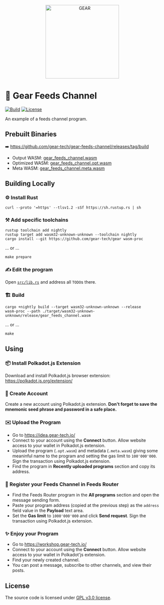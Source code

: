 <p align="center">
  <a href="https://gitpod.io/#https://github.com/gear-tech/gear-feeds-channel">
    <img src="https://gitpod.io/button/open-in-gitpod.svg" width="240" alt="GEAR">
  </a>
</p>

# 📰 Gear Feeds Channel

[![Build][build_badge]][build_href]
[![License][lic_badge]][lic_href]

[build_badge]: https://github.com/gear-tech/gear-feeds-channel/workflows/Build/badge.svg
[build_href]: https://github.com/gear-tech/gear-feeds-channel/actions/workflows/build.yml

[lic_badge]: https://img.shields.io/badge/License-GPL%203.0-success
[lic_href]: https://github.com/gear-tech/gear-feeds-channel/blob/master/LICENSE

An example of a feeds channel program.

## Prebuilt Binaries

➡️ https://github.com/gear-tech/gear-feeds-channel/releases/tag/build

- Output WASM: [gear_feeds_channel.wasm](https://github.com/gear-tech/gear-feeds-channel/releases/download/build/gear_feeds_channel.wasm)
- Optimized WASM: [gear_feeds_channel.opt.wasm](https://github.com/gear-tech/gear-feeds-channel/releases/download/build/gear_feeds_channel.opt.wasm)
- Meta WASM: [gear_feeds_channel.meta.wasm](https://github.com/gear-tech/gear-feeds-channel/releases/download/build/gear_feeds_channel.meta.wasm)

## Building Locally

### ⚙️ Install Rust

```shell
curl --proto '=https' --tlsv1.2 -sSf https://sh.rustup.rs | sh
```

### ⚒️ Add specific toolchains

```shell
rustup toolchain add nightly
rustup target add wasm32-unknown-unknown --toolchain nightly
cargo install --git https://github.com/gear-tech/gear wasm-proc
```

... or ...

```shell
make prepare
```

### ✍️ Edit the program

Open [`src/lib.rs`](src/lib.rs) and address all `TODO`s there.

### 🏗️ Build

```shell
cargo +nightly build --target wasm32-unknown-unknown --release
wasm-proc --path ./target/wasm32-unknown-unknown/release/gear_feeds_channel.wasm
```

... or ...

```shell
make
```

## Using

### 📦 Install Polkadot.js Extension

Download and install Polkadot.js browser extension: https://polkadot.js.org/extension/

### 👛 Create Account

Create a new account using Polkadot.js extension. **Don't forget to save the mnemonic seed phrase and password in a safe place.**

### ✉️ Upload the Program

- Go to https://idea.gear-tech.io/
- Connect to your account using the **Connect** button. Allow website access to your wallet in Polkadot.js extension.
- Upload the program (`.opt.wasm`) and metadata (`.meta.wasm`) giving some meaninful name to the program and setting the gas limit to `100'000'000`. Sign the transaction using Polkadot.js extension.
- Find the program in **Recently uploaded programs** section and copy its address.

### 📒 Register your Feeds Channel in Feeds Router

- Find the Feeds Router program in the **All programs** section and open the message sending form.
- Paste your program address (copied at the previous step) as the `address` field value in the **Payload** text area.
- Set the **Gas limit** to `1000'000'000` and click **Send request**. Sign the transaction using Polkadot.js extension.

### ✨ Enjoy your Program

- Go to https://workshop.gear-tech.io/
- Connect to your account using the **Connect** button. Allow website access to your wallet in Polkadot'js extension.
- Find your newly created channel.
- You can post a message, subscribe to other channels, and view their posts.

## License

The source code is licensed under [GPL v3.0 license](LICENSE).
